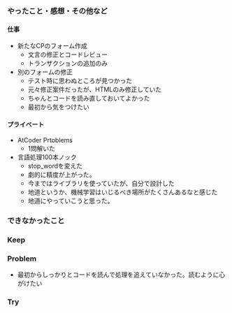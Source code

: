 ### やったこと・感想・その他など

#### 仕事

- 新たなCPのフォーム作成
  - 文言の修正とコードレビュー
  - トランザクションの追加のみ
- 別のフォームの修正
  - テスト時に思わぬところが見つかった
  - 元々修正案件だったが、HTMLのみ修正していた
  - ちゃんとコードを読み直しておいてよかった
  - 最初から気をつけたい

#### プライベート

- AtCoder Prtoblems
  - 1問解いた
- 言語処理100本ノック
  - stop_wordを変えた
  - 劇的に精度が上がった。
  - 今まではライブラリを使っていたが、自分で設計した
  - 地道というか、機械学習はいじるべき場所がたくさんあるなと感じた
  - 地道にやっていこうと思った。

### できなかったこと


### Keep


### Problem 

- 最初からしっかりとコードを読んで処理を追えていなかった。読むように心がけたい


### Try

